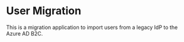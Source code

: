 # User Migration

This is a migration application to import users from a legacy IdP to the Azure AD B2C.
